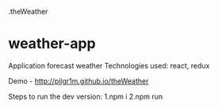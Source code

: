 .theWeather
# weather-app

Application forecast weather
Technologies used: react, redux

Demo - http://pilgr1m.github.io/theWeather

Steps to run the dev version:
1.npm i
2.npm run
